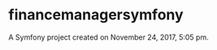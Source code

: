 financemanagersymfony
=====================

A Symfony project created on November 24, 2017, 5:05 pm.
